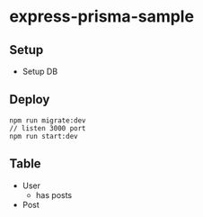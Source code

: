 # express-prisma-sample

## Setup
- Setup DB


## Deploy
```
npm run migrate:dev
// listen 3000 port
npm run start:dev
```


## Table
- User
  - has posts
- Post
